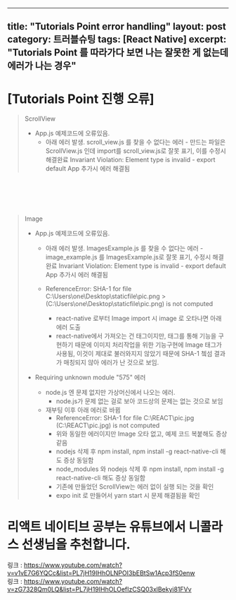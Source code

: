 

---
title: "Tutorials Point error handling"
layout: post
category: 트러블슈팅
tags: [React Native]
excerpt: "Tutorials Point 를 따라가다 보면 나는 잘못한 게 없는데 에러가 나는 경우"
---


# [Tutorials Point 진행 오류]

>
>ScrollView
> - App.js 예제코드에 오류있음.
>   - 아래 에러 발생.
>      scroll_view.js 를 찾을 수 없다는 에러
>         - 만드는 파일은 ScrollView.js 인데 import를 scroll_view.js로 잘못 표기, 이를 수정시 해결완료
>      Invariant Violation: Element type is invalid
>         - export default App 추가시 에러 해결됨
>

<br>
<br>
<br>
<br>

>Image
> - App.js 예제코드에 오류있음.
>   - 아래 에러 발생.
>      ImagesExample.js 를 찾을 수 없다는 에러
>         - image_example.js 를 ImagesExample.js로 잘못 표기, 수정시 해결완료
>      Invariant Violation: Element type is invalid
>         - export default App 추가시 에러 해결됨
>   
>   - ReferenceError: SHA-1 for file C:\Users\one\Desktop\staticfile\pic.png >(C:\Users\one\Desktop\staticfile\pic.png) is not computed
>      - react-native 로부터 Image import 시 image 로 오타나면 아래 에러 도출
>      - react-native에서 가져오는 건 태그이지만, 태그를 통해 기능을 구현하기 때문에
>        이미지 처리작업을 위한 기능구현에 Image 태그가 사용됨, 이것이 제대로 불러와지지 않았기 때문에
>        SHA-1 쳌섬 결과가 매칭되지 않아 에러가 난 것으로 보임.
>
> - Requiring unknown module "575" 에러
>   - node.js 엔 문제 없지만 가상머신에서 나오는 에러.
>      - node.js가 문제 없는 걸로 보아 코드상의 문제는 없는 것으로 보임
>   - 재부팅 이후 아래 에러로 바뀜
>      - ReferenceError: SHA-1 for file C:\REACT\pic.jpg (C:\REACT\pic.jpg) is not computed
>      - 위와 동일한 에러이지만 Image 오타 없고, 예제 코드 복붙해도 증상 같음
>      - nodejs 삭제 후 npm install, npm install -g react-native-cli 해도 증상 동일함
>      - node_modules 와 nodejs 삭제 후  npm install, npm install -g react-native-cli 해도 증상 동일함
>      - 기존에 만들었던 ScrollView는 에러 없이 실행 되는 것을 확인
>      - expo init 로 만들어서 yarn start 시 문제 해결됨을 확인
>      


# 리액트 네이티브 공부는 유튜브에서 니콜라스 선생님을 추천합니다.

링크 : <https://www.youtube.com/watch?v=v1vE7G6YQCc&list=PL7jH19IHhOLNPOI3bEBtSw1Acp3fS0enw>
<br>
링크 : <https://www.youtube.com/watch?v=zG7328Qm0LQ&list=PL7jH19IHhOLOefIzCSQ03xlBekyi81FVv>
<br>





```python

```
